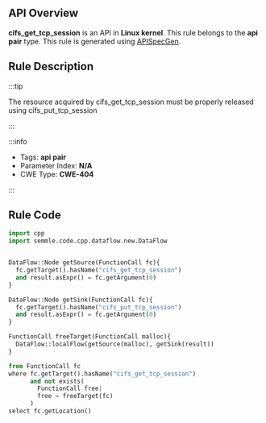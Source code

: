 ---
---


## API Overview
**cifs_get_tcp_session** is an API in **Linux kernel**. This rule belongs to the **api pair** type. This rule is generated using [APISpecGen](../../tools/APISpecGen).
## Rule Description

:::tip

The resource acquired by cifs_get_tcp_session must be properly released using cifs_put_tcp_session

:::

:::info

- Tags: **api pair**
- Parameter Index: **N/A**
- CWE Type: **CWE-404**

:::

## Rule Code
```python
import cpp
import semmle.code.cpp.dataflow.new.DataFlow


DataFlow::Node getSource(FunctionCall fc){
  fc.getTarget().hasName("cifs_get_tcp_session")
  and result.asExpr() = fc.getArgument(0)
}

DataFlow::Node getSink(FunctionCall fc){
  fc.getTarget().hasName("cifs_put_tcp_session")
  and result.asExpr() = fc.getArgument(0)
}

FunctionCall freeTarget(FunctionCall malloc){
  DataFlow::localFlow(getSource(malloc), getSink(result))
}

from FunctionCall fc
where fc.getTarget().hasName("cifs_get_tcp_session")
      and not exists(
        FunctionCall free| 
        free = freeTarget(fc)
      )
select fc.getLocation()

    
```